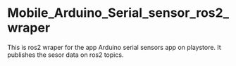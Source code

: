 # Mobile_Arduino_Serial_sensor_ros2_wraper
This is ros2 wraper for the app Arduino serial sensors app on playstore.
It publishes the sesor data on ros2 topics. 
